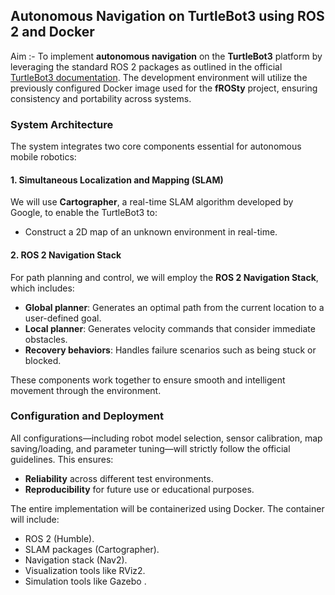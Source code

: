 ## Autonomous Navigation on TurtleBot3 using ROS 2 and Docker

Aim :- To implement **autonomous navigation** on the **TurtleBot3** platform by leveraging the standard ROS 2 packages as outlined in the official [TurtleBot3 documentation](https://emanual.robotis.com/docs/en/platform/turtlebot3/overview/). The development environment will utilize the previously configured Docker image used for the **fROSty** project, ensuring consistency and portability across systems.

### System Architecture

The system integrates two core components essential for autonomous mobile robotics:

#### 1. Simultaneous Localization and Mapping (SLAM)
We will use **Cartographer**, a real-time SLAM algorithm developed by Google, to enable the TurtleBot3 to:

- Construct a 2D map of an unknown environment in real-time.

#### 2. ROS 2 Navigation Stack
For path planning and control, we will employ the **ROS 2 Navigation Stack**, which includes:

- **Global planner**: Generates an optimal path from the current location to a user-defined goal.
- **Local planner**: Generates velocity commands that consider immediate obstacles.
- **Recovery behaviors**: Handles failure scenarios such as being stuck or blocked.

These components work together to ensure smooth and intelligent movement through the environment.

### Configuration and Deployment

All configurations—including robot model selection, sensor calibration, map saving/loading, and parameter tuning—will strictly follow the official guidelines. This ensures:

- **Reliability** across different test environments.
- **Reproducibility** for future use or educational purposes.

The entire implementation will be containerized using Docker. The container will include:

- ROS 2 (Humble).
- SLAM packages (Cartographer).
- Navigation stack (Nav2).
- Visualization tools like RViz2.
- Simulation tools like Gazebo .


